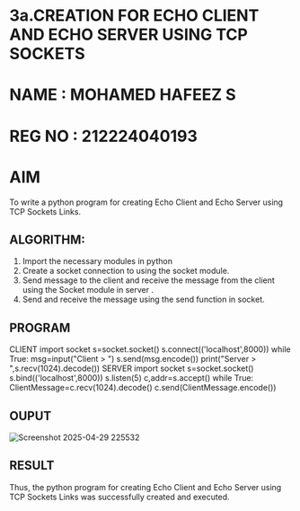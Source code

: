 # 3a.CREATION FOR ECHO CLIENT AND ECHO SERVER USING TCP SOCKETS
# NAME : MOHAMED HAFEEZ S
# REG NO : 212224040193
# AIM
To write a python program for creating Echo Client and Echo Server using TCP
Sockets Links.
## ALGORITHM:
1. Import the necessary modules in python
2. Create a socket connection to using the socket module.
3. Send message to the client and receive the message from the client using the Socket module in
 server .
4. Send and receive the message using the send function in socket.
## PROGRAM
CLIENT
 import socket 
s=socket.socket() 
s.connect(('localhost',8000)) 
while True: 
msg=input("Client > ") 
s.send(msg.encode()) 
print("Server > ",s.recv(1024).decode())
 SERVER
 import socket 
s=socket.socket() 
s.bind(('localhost',8000)) 
s.listen(5) 
c,addr=s.accept() 
while True: 
ClientMessage=c.recv(1024).decode() 
c.send(ClientMessage.encode())
## OUPUT
![Screenshot 2025-04-29 225532](https://github.com/user-attachments/assets/e26105d6-c2a6-4cb8-810d-bf22a07804b4)
## RESULT
Thus, the python program for creating Echo Client and Echo Server using TCP Sockets Links 
was successfully created and executed.
